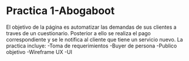 # Practica 1-Abogaboot
El objetivo de la página es automatizar las demandas de sus clientes a traves de un cuestionario. Posterior a ello se realiza el pago correspondiente y se le notifica al cliente que tiene un servicio nuevo. 
La practica incluye: 
-Toma de requerimientos
-Buyer de persona
-Publico objetivo
-Wireframe UX
-UI
